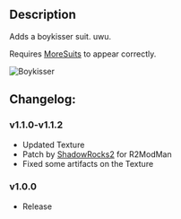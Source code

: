 ## Description

Adds a boykisser suit. uwu.

Requires [MoreSuits](https://thunderstore.io/c/lethal-company/p/x753/More_Suits/) to appear correctly.

![Boykisser](https://i.imgur.com/6VDu8k0.png)

## Changelog:

### v1.1.0-v1.1.2

- Updated Texture
- Patch by [ShadowRocks2](https://thunderstore.io/c/lethal-company/p/ShadowRocks2/Boykisser_uwu_SuitR2MM/) for R2ModMan
- Fixed some artifacts on the Texture

### v1.0.0

- Release